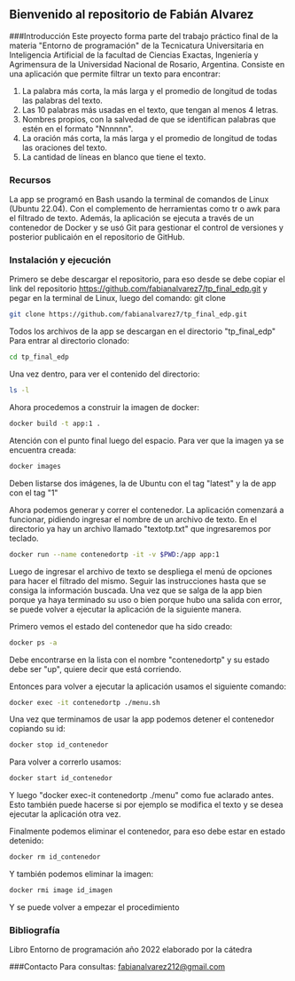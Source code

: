 ## Bienvenido al repositorio de Fabián Alvarez
###Introducción
Este proyecto forma parte del trabajo práctico final de la materia "Entorno de programación" de la Tecnicatura Universitaria en Inteligencia Artificial de la facultad de Ciencias Exactas, Ingeniería y Agrimensura de la Universidad Nacional de Rosario, Argentina.
Consiste en una aplicación que permite filtrar un texto para encontrar:
1. La palabra más corta, la más larga y el promedio de longitud de todas las palabras del texto.
2. Las 10 palabras más usadas en el texto, que tengan al menos 4 letras.
3. Nombres propios, con la salvedad de que se identifican palabras que estén en el formato "Nnnnnn".
4. La oración más corta, la más larga y el promedio de longitud de todas las oraciones del texto.
5. La cantidad de líneas en blanco que tiene el texto.

### Recursos
La app se programó en Bash usando la terminal de comandos de Linux (Ubuntu 22.04). Con el complemento de herramientas como tr o awk para el filtrado de texto. Además, la aplicación se ejecuta a través de un contenedor de Docker y se usó Git para gestionar el control de versiones y posterior publicaión en el repositorio de GitHub.

### Instalación y ejecución
Primero se debe descargar el repositorio, para eso desde se debe copiar el link del repositorio https://github.com/fabianalvarez7/tp_final_edp.git y pegar en la terminal de Linux, luego del comando: git clone
```bash
git clone https://github.com/fabianalvarez7/tp_final_edp.git 
```
Todos los archivos de la app se descargan en el directorio "tp_final_edp"
Para entrar al directorio clonado:
```bash
cd tp_final_edp
```
Una vez dentro, para ver el contenido del directorio:
```bash
ls -l
```
Ahora procedemos a construir la imagen de docker:
```bash
docker build -t app:1 .
```
Atención con el punto final luego del espacio.
Para ver que la imagen ya se encuentra creada:
```bash
docker images
```
Deben listarse dos imágenes, la de Ubuntu con el tag "latest" y la de app con el tag "1"

Ahora podemos generar y correr el contenedor. La aplicación comenzará a funcionar, pidiendo ingresar el nombre de un archivo de texto. En el directorio ya hay un archivo llamado "textotp.txt" que ingresaremos por teclado.
```bash
docker run --name contenedortp -it -v $PWD:/app app:1
```
Luego de ingresar el archivo de texto se despliega el menú de opciones para hacer el filtrado del mismo. Seguir las instrucciones hasta que se consiga la información buscada. Una vez que se salga de la app bien porque ya haya terminado su uso o bien porque hubo una salida con error, se puede volver a ejecutar la aplicación de la siguiente manera.

Primero vemos el estado del contenedor que ha sido creado:
```bash
docker ps -a
```
Debe encontrarse en la lista con el nombre "contenedortp" y su estado debe ser "up", quiere decir que está corriendo.

Entonces para volver a ejecutar la aplicación usamos el siguiente comando:
```bash
docker exec -it contenedortp ./menu.sh
```
Una vez que terminamos de usar la app podemos detener el contenedor copiando su id:
```bash
docker stop id_contenedor
```
Para volver a correrlo usamos:
```bash
docker start id_contenedor
```
Y luego "docker exec-it contenedortp ./menu" como fue aclarado antes. Esto también puede hacerse si por ejemplo se modifica el texto y se desea ejecutar la aplicación otra vez.

Finalmente podemos eliminar el contenedor, para eso debe estar en estado detenido:
```bash
docker rm id_contenedor
```
Y también podemos eliminar la imagen:
```bash
docker rmi image id_imagen
```
Y se puede volver a empezar el procedimiento

### Bibliografía
Libro Entorno de programación año 2022 elaborado por la cátedra

###Contacto
Para consultas: fabianalvarez212@gmail.com

